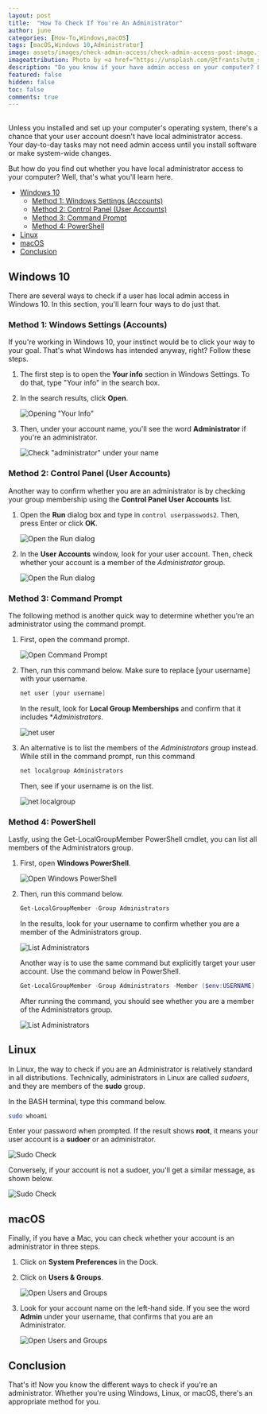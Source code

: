 ```yaml
---
layout: post
title:  "How To Check If You're An Administrator"
author: june
categories: [How-To,Windows,macOS]
tags: [macOS,Windows 10,Administrator]
image: assets/images/check-admin-access/check-admin-access-post-image.jpg
imageattribution: Photo by <a href="https://unsplash.com/@tfrants?utm_source=unsplash&amp;utm_medium=referral&amp;utm_content=creditCopyText" target="_blank">Tyler Franta</a>
description: "Do you know if your have admin access on your computer? Let's find out!"
featured: false
hidden: false
toc: false
comments: true
---
```


<br>
Unless you installed and set up your computer's operating system, there's a chance that your user account doesn't have local administrator access. Your day-to-day tasks may not need admin access until you install software or make system-wide changes.

But how do you find out whether you have local administrator access to your computer? Well, that's what you'll learn here.

- [Windows 10](#windows-10)
  - [Method 1: Windows Settings (Accounts)](#method-1-windows-settings-accounts)
  - [Method 2: Control Panel (User Accounts)](#method-2-control-panel-user-accounts)
  - [Method 3: Command Prompt](#method-3-command-prompt)
  - [Method 4: PowerShell](#method-4-powershell)
- [Linux](#linux)
- [macOS](#macos)
- [Conclusion](#conclusion)

## Windows 10

There are several ways to check if a user has local admin access in Windows 10. In this section, you'll learn four ways to do just that.

### Method 1: Windows Settings (Accounts)

If you're working in Windows 10, your instinct would be to click your way to your goal. That's what Windows has intended anyway, right? Follow these steps.

1. The first step is to open the **Your info** section in Windows Settings. To do that, type "Your info" in the search box.
2. In the search results, click **Open**.

   ![Opening "Your Info"](/assets/images/check-admin-access/open-your-info.jpg)

3. Then, under your account name, you'll see the word **Administrator** if you're an administrator.

   ![Check "administrator" under your name](/assets/images/check-admin-access/administrator-under-name.jpg)

### Method 2: Control Panel (User Accounts)

Another way to confirm whether you are an administrator is by checking your group membership using the **Control Panel User Accounts** list.

1. Open the **Run** dialog box and type in `control userpasswods2`. Then, press Enter or click **OK**.

   ![Open the Run dialog](/assets/images/check-admin-access/open-run-box.jpg)

2. In the **User Accounts** window, look for your user account. Then, check whether your account is a member of the *Administrator* group.

   ![Open the Run dialog](/assets/images/check-admin-access/user-accounts-list.jpg)

### Method 3: Command Prompt

The following method is another quick way to determine whether you’re an administrator using the command prompt.

1. First, open the command prompt.

   ![Open Command Prompt](/assets/images/check-admin-access/open-cmd.jpg)

2. Then, run this command below. Make sure to replace [your username] with your username.

    ```PowerShell
    net user [your username]
    ```

    In the result, look for **Local Group Memberships** and confirm that it includes **Administrators*.

   ![net user](/assets/images/check-admin-access/net-user.jpg)

3. An alternative is to list the members of the *Administrators* group instead. While still in the command prompt, run this command

    ```PowerShell
    net localgroup Administrators
    ```

    Then, see if your username is on the list.

   ![net localgroup](/assets/images/check-admin-access/net-localgroup.jpg)

### Method 4: PowerShell

Lastly, using the Get-LocalGroupMember PowerShell cmdlet, you can list all members of the Administrators group.

1. First, open **Windows PowerShell**.

   ![Open Windows PowerShell](/assets/images/check-admin-access/open-powershell.jpg)

2. Then, run this command below.

   ```PowerShell
   Get-LocalGroupMember -Group Administrators
   ```

   In the results, look for your username to confirm whether you are a member of the Administrators group.

   ![List Administrators](/assets/images/check-admin-access/Get-LocalGroupMember1.jpg)

   Another way is to use the same command but explicitly target your user account. Use the command below in PowerShell.

   ```PowerShell
   Get-LocalGroupMember -Group Administrators -Member ($env:USERNAME)
   ```

   After running the command, you should see whether you are a member of the Administrators group.

   ![List Administrators](/assets/images/check-admin-access/Get-LocalGroupMember2.jpg)

## Linux

In Linux, the way to check if you are an Administrator is relatively standard in all distributions. Technically, administrators in Linux are called *sudoers*, and they are members of the **sudo** group.

In the BASH terminal, type this command below.

```BASH
sudo whoami
```

Enter your password when prompted. If the result shows **root**, it means your user account is a **sudoer** or an administrator.

![Sudo Check](/assets/images/check-admin-access/sudo1.jpg)

Conversely, if your account is not a sudoer, you'll get a similar message, as shown below.

![Sudo Check](/assets/images/check-admin-access/sudo2.jpg)

## macOS

Finally, if you have a Mac, you can check whether your account is an administrator in three steps.

1. Click on **System Preferences** in the Dock.
2. Click on **Users & Groups**.

    ![Open Users and Groups](/assets/images/check-admin-access/mac1.jpg)

3. Look for your account name on the left-hand side. If you see the word **Admin** under your username, that confirms that you are an Administrator.

   ![Open Users and Groups](/assets/images/check-admin-access/mac2.jpg)

## Conclusion

That's it! Now you know the different ways to check if you're an administrator. Whether you're using Windows, Linux, or macOS, there's an appropriate method for you.
